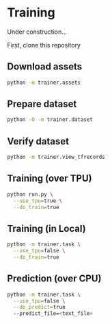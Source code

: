 # Training

Under construction...

First, clone this repository

## Download assets
```sh
python -m trainer.assets
```

## Prepare dataset
```sh
python -O -m trainer.dataset
```

## Verify dataset
```sh
python -m trainer.view_tfrecords
```

## Training (over TPU)
```sh
python run.py \
  --use_tpu=true \
  --do_train=true
```

## Training (in Local)
```sh
python -m trainer.task \
  --use_tpu=false \
  --do_train=true
```


## Prediction (over CPU)
```sh
python -m trainer.task \
  --use_tpu=false \
  --do_predict=true
  --predict_file=<text_file>
```
